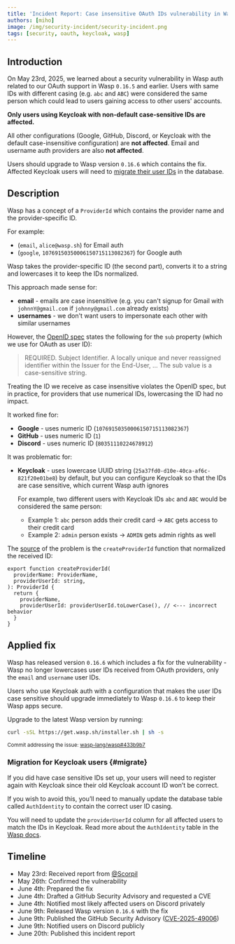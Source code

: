 ```yaml
---
title: 'Incident Report: Case insensitive OAuth IDs vulnerability in Wasp'
authors: [miho]
image: /img/security-incident/security-incident.png
tags: [security, oauth, keycloak, wasp]
---
```


## Introduction

On May 23rd, 2025, we learned about a security vulnerability in Wasp auth related to our OAuth support in Wasp `0.16.5` and earlier.
Users with same IDs with different casing (e.g. `abc` and `ABC`) were considered the same person which could lead to users gaining access to other users' accounts.

**Only users using Keycloak with non-default case-sensitive IDs are affected.**

All other configurations (Google, GitHub, Discord, or Keycloak with the default case-insensitive configuration) are **not affected**. Email and username auth providers are also **not affected**.

Users should upgrade to Wasp version `0.16.6` which contains the fix. Affected Keycloak users will need to [migrate their user IDs](#migrate) in the database.

## Description

Wasp has a concept of a `ProviderId` which contains the provider name and the provider-specific ID. 

For example:

- (`email`, `alice@wasp.sh`) for Email auth
- (`google`, `10769150350006150715113082367`) for Google auth

Wasp takes the provider-specific ID (the second part), converts it to a string and lowercases it to keep the IDs normalized.

This approach made sense for:

- **email** - emails are case insensitive (e.g. you can't signup for Gmail with `johnnY@gmail.com` if `johnny@gmail.com` already exists)
- **usernames** - we don't want users to impersonate each other with similar usernames

However, the [OpenID spec](https://openid.net/specs/openid-connect-core-1_0.html#IDToken) states the following for the `sub` property (which we use for OAuth as user ID):

> REQUIRED.
	    Subject Identifier. A locally unique and never
	    reassigned identifier within the Issuer for the End-User,
            …
	    The sub value is a case-sensitive string.
> 

Treating the ID we receive as case insensitive violates the OpenID spec, but in practice, for providers that use numerical IDs, lowercasing the ID had no impact.

It worked fine for:

- **Google** - uses numeric ID (`10769150350006150715113082367`)
- **GitHub** - uses numeric ID (`1`)
- **Discord** - uses numeric ID (`80351110224678912`)

It was problematic for:

- **Keycloak** - uses lowercase UUID string (`25a37fd0-d10e-40ca-af6c-821f20e01be8`) by default, but you can configure Keycloak so that the IDs are case sensitive, which current Wasp auth ignores

  For example, two different users with Keycloak IDs `abc` and `ABC` would be considered the same person:
    - Example 1: `abc` person adds their credit card → `ABC` gets access to their credit card
    - Example 2: `admin` person exists → `ADMIN` gets admin rights as well

The [source](https://github.com/wasp-lang/wasp/blob/014f661a27f829bddf2290f7cdf1cd7c38f3387c/waspc/data/Generator/templates/sdk/wasp/auth/utils.ts#L85) of the problem is the `createProviderId` function that normalized the received ID:

```tsx
export function createProviderId(
  providerName: ProviderName,
  providerUserId: string,
): ProviderId {
  return {
    providerName,
    providerUserId: providerUserId.toLowerCase(), // <--- incorrect behavior
  }
}
```

## Applied fix

Wasp has released version `0.16.6` which includes a fix for the vulnerability - Wasp no longer lowercases user IDs received from OAuth providers, only the `email` and `username` user IDs.

Users who use Keycloak auth with a configuration that makes the user IDs case sensitive should upgrade immediately to Wasp `0.16.6` to keep their Wasp apps secure.

Upgrade to the latest Wasp version by running:

```bash
curl -sSL https://get.wasp.sh/installer.sh | sh -s
```

<small>

Commit addressing the issue: [wasp-lang/wasp#433b9b7](https://github.com/wasp-lang/wasp/commit/433b9b7f491c172db656fb94cc85e5bd7d614b74)
</small>


### Migration for Keycloak users {#migrate}

If you did have case sensitive IDs set up, your users will need to register again with Keycloak since their old Keycloak account ID won’t be correct.

If you wish to avoid this, you’ll need to manually update the database table called `AuthIdentity` to contain the correct user ID casing.

You will need to update the `providerUserId` column for all affected users to match the IDs in Keycloak. Read more about the `AuthIdentity` table in the [Wasp docs](/docs/auth/entities#authidentity-entity-).



## Timeline

- May 23rd: Received report from [@Scorpil](https://github.com/Scorpil)
- May 26th: Confirmed the vulnerability
- June 4th: Prepared the fix
- June 4th: Drafted a GitHub Security Advisory and requested a CVE
- June 4th: Notified most likely affected users on Discord privately
- June 9th: Released Wasp version `0.16.6` with the fix
- June 9th: Published the GitHub Security Advisory ([CVE-2025-49006](https://github.com/wasp-lang/wasp/security/advisories/GHSA-qvjc-6xv7-6v5f))
- June 9th: Notified users on Discord publicly
- June 20th: Published this incident report
